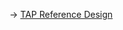 -> [TAP Reference Design](https://github.com/vmware-tanzu-labs/tanzu-validated-solutions/blob/main/src/reference-designs/tap-architecture-planning.md)
